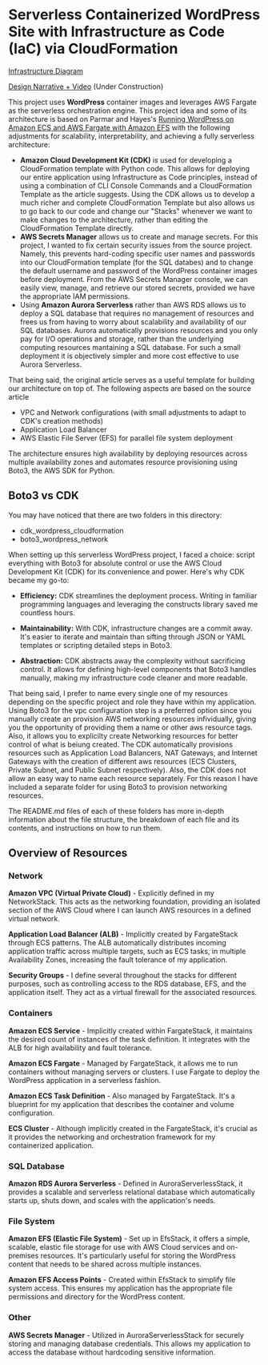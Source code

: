 # Serverless Containerized WordPress Site with Infrastructure as Code (IaC) via CloudFormation



[Infrastructure Diagram](https://github.com/adma224/serverless-containerized-wordpress/blob/main/infrastructure_diagram.png)

[Design Narrative + Video](http://54.148.225.217/) (Under Construction)

This project uses **WordPress** container images and leverages AWS Fargate as the serverless orchestration engine. This project idea and some of its architecture is based on Parmar and Hayes's [Running WordPress on Amazon ECS and AWS Fargate with Amazon EFS](https://aws.amazon.com/blogs/containers/running-wordpress-amazon-ecs-fargate-ecs/) with the following adjustments for scalability, interpretability, and achieving a fully serverless architecture:

- **Amazon Cloud Development Kit (CDK)** is used for developing a CloudFormation template with Python code. This allows for deploying our entire application using Infrastructure as Code principles, instead of using a combination of CLI Console Commands and a CloudFormation Template as the article suggests. Using the CDK allows us to develop a much richer and complete CloudFormation Template but also allows us to go back to our code and change our "Stacks" whenever we want to make changes to the architecture, rather than editing the CloudFormation Template directly.
- **AWS Secrets Manager** allows us to create and manage secrets. For this project, I wanted to fix certain security issues from the source project. Namely, this prevents hard-coding specific user names and passwords into our CloudFormation template (for the SQL databes) and to change the default username and password of the WordPress container images before deployment. From the AWS Secrets Manager console, we can easily view, manage, and retrieve our stored secrets, provided we have the appropriate IAM permissions.
- Using **Amazon Aurora Serverless** rather than AWS RDS allows us to deploy a SQL database that requires no management of resources and frees us from having to worry about scalability and availability of our SQL databases. Aurora automatically provisions resources and you only pay for I/O operations and storage, rather than the underlying computing resources mantaining a SQL database. For such a small deployment it is objectively simpler and more cost effective to use Aurora Serverless.

That being said, the original article serves as a useful template for building our architecture on top of. The following aspects are based on the source article
- VPC and Network configurations (with small adjustments to adapt to CDK's creation methods)
- Application Load Balancer
- AWS Elastic File Server (EFS) for parallel file system deployment

The architecture ensures high availability by deploying resources across multiple availability zones and automates resource provisioning using Boto3, the AWS SDK for Python.

## Boto3 vs CDK

You may have noticed that there are two folders in this directory:

- cdk_wordpress_cloudformation
- boto3_wordpress_network

When setting up this serverless WordPress project, I faced a choice: script everything with Boto3 for absolute control or use the AWS Cloud Development Kit (CDK) for its convenience and power. Here's why CDK became my go-to:

- **Efficiency:** CDK streamlines the deployment process. Writing in familiar programming languages and leveraging the constructs library saved me countless hours.

- **Maintainability:** With CDK, infrastructure changes are a commit away. It's easier to iterate and maintain than sifting through JSON or YAML templates or scripting detailed steps in Boto3.

- **Abstraction:** CDK abstracts away the complexity without sacrificing control. It allows for defining high-level components that Boto3 handles manually, making my infrastructure code cleaner and more readable.

That being said, I prefer to name every single one of my resources depending on the specific project and role they have within my application. Using Boto3 for the vpc configuration step is a preferred option since you manually create an provision AWS networking resources infividually, giving you the opportunity of providing them a name or other aws resource tags. Also, it allows you to explicilty create Networking resources for better control of what is beiung created. The CDK automatically provisions resources such as Application Load Balancers, NAT Gateways, and Internet Gateways with the creation of different aws resources (ECS Clusters, Private Subnet, and Public Subnet respectively). Also, the CDK does not allow an easy way to name each resource separately. For this reason I have included a separate folder for using Boto3 to provision networking resources.

The README.md files of each of these folders has more in-depth information about the file structure, the breakdown of each file and its contents, and instructions on how to run them.

## Overview of Resources

### Network

**Amazon VPC (Virtual Private Cloud)** - Explicitly defined in my NetworkStack. This acts as the networking foundation, providing an isolated section of the AWS Cloud where I can launch AWS resources in a defined virtual network.

**Application Load Balancer (ALB)** - Implicitly created by FargateStack through ECS patterns. The ALB automatically distributes incoming application traffic across multiple targets, such as ECS tasks, in multiple Availability Zones, increasing the fault tolerance of my application.

**Security Groups** - I define several throughout the stacks for different purposes, such as controlling access to the RDS database, EFS, and the application itself. They act as a virtual firewall for the associated resources.

### Containers

**Amazon ECS Service** - Implicitly created within FargateStack, it maintains the desired count of instances of the task definition. It integrates with the ALB for high availability and fault tolerance.

**Amazon ECS Fargate** - Managed by FargateStack, it allows me to run containers without managing servers or clusters. I use Fargate to deploy the WordPress application in a serverless fashion.

**Amazon ECS Task Definition** - Also managed by FargateStack. It's a blueprint for my application that describes the container and volume configuration.

**ECS Cluster** - Although implicitly created in the FargateStack, it's crucial as it provides the networking and orchestration framework for my containerized application.

### SQL Database

**Amazon RDS Aurora Serverless** - Defined in AuroraServerlessStack, it provides a scalable and serverless relational database which automatically starts up, shuts down, and scales with the application's needs.

### File System

**Amazon EFS (Elastic File System)** - Set up in EfsStack, it offers a simple, scalable, elastic file storage for use with AWS Cloud services and on-premises resources. It's particularly useful for storing the WordPress content that needs to be shared across multiple instances.

**Amazon EFS Access Points** - Created within EfsStack to simplify file system access. This ensures my application has the appropriate file permissions and directory for the WordPress content.

### Other

**AWS Secrets Manager** - Utilized in AuroraServerlessStack for securely storing and managing database credentials. This allows my application to access the database without hardcoding sensitive information.




